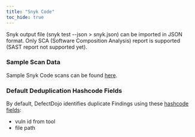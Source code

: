 ```yaml
---
title: "Snyk Code"
toc_hide: true
---
```

Snyk output file (snyk test \--json \> snyk.json) can be imported in
JSON format. Only SCA (Software Composition Analysis) report is supported (SAST report not supported yet).

### Sample Scan Data
Sample Snyk Code scans can be found [here](https://github.com/DefectDojo/django-DefectDojo/tree/master/unittests/scans/snyk_code).

### Default Deduplication Hashcode Fields
By default, DefectDojo identifies duplicate Findings using these [hashcode fields](https://docs.defectdojo.com/en/working_with_findings/finding_deduplication/about_deduplication/):

- vuln id from tool
- file path
